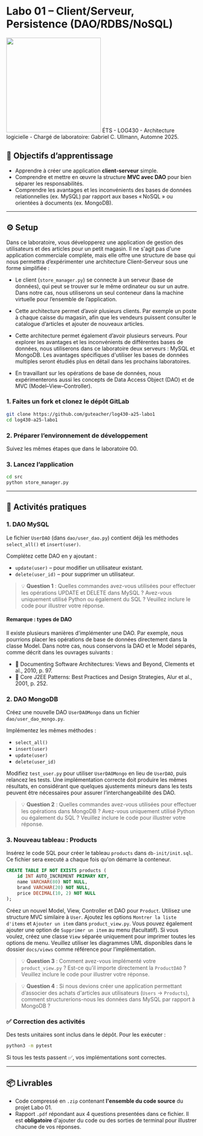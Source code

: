 # Labo 01 – Client/Serveur, Persistence (DAO/RDBS/NoSQL)
<img src="https://upload.wikimedia.org/wikipedia/commons/2/2a/Ets_quebec_logo.png" width="250">    
ÉTS - LOG430 - Architecture logicielle - Chargé de laboratoire: Gabriel C. Ullmann, Automne 2025.    

## 🎯 Objectifs d’apprentissage

- Apprendre à créer une application **client-serveur** simple.
- Comprendre et mettre en œuvre la structure **MVC avec DAO** pour bien séparer les responsabilités.
- Comprendre les avantages et les inconvénients des bases de données relationnelles (ex. MySQL) par rapport aux bases « NoSQL » ou orientées à documents (ex. MongoDB).

--- 

## ⚙️ Setup
Dans ce laboratoire, vous développerez une application de gestion des utilisateurs et des articles pour un petit magasin. Il ne s'agit pas d'une application commerciale complète, mais elle offre une structure de base qui nous permettra d’expérimenter une architecture Client–Serveur sous une forme simplifiée :

- Le client (`store_manager.py`) se connecte à un serveur (base de données), qui peut se trouver sur le même ordinateur ou sur un autre. Dans notre cas, nous utiliserons un seul conteneur dans la machine virtuelle pour l’ensemble de l’application.

- Cette architecture permet d’avoir plusieurs clients. Par exemple un poste à chaque caisse du magasin, afin que les vendeurs puissent consulter le catalogue d’articles et ajouter de nouveaux articles.

- Cette architecture permet également d’avoir plusieurs serveurs. Pour explorer les avantages et les inconvénients de différentes bases de données, nous utiliserons dans ce laboratoire deux serveurs : MySQL et MongoDB. Les avantages spécifiques d'utiliser les bases de données multiples seront étudiés plus en détail dans les prochains laboratoires.

- En travaillant sur les opérations de base de données, nous expérimenterons aussi les concepts de Data Access Object (DAO) et de MVC (Model–View–Controller).

### 1. Faites un fork et clonez le dépôt GitLab

```bash
git clone https://github.com/guteacher/log430-a25-labo1
cd log430-a25-labo1
```

### 2. Préparer l’environnement de développement
Suivez les mêmes étapes que dans le laboratoire 00.

### 3. Lancez l’application

```bash
cd src
python store_manager.py
```

---

## 🧪 Activités pratiques

### 1. DAO MySQL

Le fichier `UserDAO` (dans `dao/user_dao.py`) contient déjà les méthodes `select_all()` et `insert(user)`.

Complétez cette DAO en y ajoutant :
   - `update(user)` – pour modifier un utilisateur existant.
   - `delete(user_id)` – pour supprimer un utilisateur.

> 💡 **Question 1** : Quelles commandes avez-vous utilisées pour effectuer les opérations UPDATE et DELETE dans MySQL ? Avez-vous uniquement utilisé Python ou également du SQL ? Veuillez inclure le code pour illustrer votre réponse.

#### Remarque : types de DAO
Il existe plusieurs manières d’implémenter une DAO. Par exemple, nous pourrions placer les opérations de base de données directement dans la classe Model. Dans notre cas, nous conservons la DAO et le Model séparés, comme décrit dans les ouvrages suivants : 
- 📘 Documenting Software Architectures: Views and Beyond, Clements et al., 2010, p. 97.
- 📕 Core J2EE Patterns: Best Practices and Design Strategies, Alur et al., 2001, p. 252.

### 2. DAO MongoDB

Créez une nouvelle DAO `UserDAOMongo` dans un fichier `dao/user_dao_mongo.py`.

Implémentez les mêmes méthodes :
   - `select_all()`
   - `insert(user)`
   - `update(user)`
   - `delete(user_id)`

Modifiez `test_user.py` pour utiliser `UserDAOMongo` en lieu de `UserDAO`, puis relancez les tests. Une implémentation correcte doit produire les mêmes résultats, en considérant que quelques ajustements mineurs dans les tests peuvent être nécessaires pour assurer l’interchangeabilité des DAO.

> 💡 **Question 2** : Quelles commandes avez-vous utilisées pour effectuer les opérations dans MongoDB ? Avez-vous uniquement utilisé Python ou également du SQL ? Veuillez inclure le code pour illustrer votre réponse.

### 3. Nouveau tableau : Products
Insérez le code SQL pour créer le tableau `products` dans `db-init/init.sql`. Ce fichier sera executé a chaque fois qu'on démarre la conteneur.
```sql
CREATE TABLE IF NOT EXISTS products (
    id INT AUTO_INCREMENT PRIMARY KEY,
    name VARCHAR(80) NOT NULL,
    brand VARCHAR(20) NOT NULL,
    price DECIMAL(10, 2) NOT NULL
);
```

Créez un nouvel Model, View, Controller et DAO pour `Product`. Utilisez une structure MVC similaire à `User`. Ajoutez les options `Montrer la liste d'items` et `Ajouter un item` dans `product_view.py`. Vous pouvez également ajouter une option de `Supprimer un item` au menu (facultatif). Si vous voulez, créez une classe `View` séparée uniquement pour imprimer toutes les options de menu. Veuillez utiliser les diagrammes UML disponibles dans le dossier `docs/views` comme référence pour l’implémentation.

> 💡 **Question 3** : Comment avez-vous implémenté votre `product_view.py` ? Est-ce qu’il importe directement la `ProductDAO` ? Veuillez inclure le code pour illustrer votre réponse.

> 💡 **Question 4** : Si nous devions créer une application permettant d’associer des achats d'articles aux utilisateurs (`Users` → `Products`), comment structurerions-nous les données dans MySQL par rapport à MongoDB ?


### ✅ Correction des activités

Des tests unitaires sont inclus dans le dépôt. Pour les exécuter :

```bash
python3 -m pytest
```

Si tous les tests passent ✅, vos implémentations sont correctes.

---

## 📦 Livrables

- Code compressé en `.zip` contenant **l'ensemble du code source** du projet Labo 01.
- Rapport `.pdf` répondant aux 4 questions presentées dans ce fichier. Il est **obligatoire** d'ajouter du code ou des sorties de terminal pour illustrer chacune de vos réponses.


